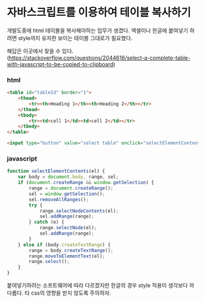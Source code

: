 # 자바스크립트를 이용하여 테이블 복사하기
개발도중에 html 테이블을 복사해야하는 업무가 생겼다. 엑셀이나 한글에 붙여넣기 하려면 style까지 유지한 보이는 테이블 그대로가 필요했다.

해답은 이곳에서 찾을 수 있다.(https://stackoverflow.com/questions/2044616/select-a-complete-table-with-javascript-to-be-copied-to-clipboard)

### html
```html
<table id="tableId" border="1">
	<thead>
		<tr><th>Heading 1</th><th>Heading 2</th></tr>
	</thead>
	<tbody>
		<tr><td>cell 1</td><td>cell 2</td></tr>
	</tbody>
</table>

<input type="button" value="select table" onclick="selectElementContents( document.getElementById('tableId') );">
```

### javascript
```javascript
function selectElementContents(el) {
	var body = document.body, range, sel;
	if (document.createRange && window.getSelection) {
		range = document.createRange();
		sel = window.getSelection();
		sel.removeAllRanges();
		try {
			range.selectNodeContents(el);
			sel.addRange(range);
		} catch (e) {
			range.selectNode(el);
			sel.addRange(range);
		}
	} else if (body.createTextRange) {
		range = body.createTextRange();
		range.moveToElementText(el);
		range.select();
	}
}
```

붙여넣기하려는 소프트웨어에 따라 다르겠지만 한글의 경우 style 적용이 생각보다 까다롭다. 타 css의 영향을 받지 않도록 주의하자.